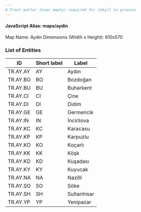 ```yaml
---
# Front matter (even empty) required for Jekyll to process
---
```


#### JavaScript Alias: maps/aydin

Map Name: Aydin
Dimensions (Width x Height): 610x570





### List of Entities

ID | Short label | Label
---|---|---|
TR.AY.AY | AY | Aydın
TR.AY.BO | BO | Bozdoğan
TR.AY.BU | BU | Buharkent
TR.AY.CI | CI | Çine
TR.AY.DI | DI | Didim
TR.AY.GE | GE | Germencik
TR.AY.IN | IN | İncirliova
TR.AY.KC | KC | Karacasu
TR.AY.KP | KP | Karpuzlu
TR.AY.KO | KO | Koçarlı
TR.AY.KK | KK | Köşk
TR.AY.KD | KD | Kuşadası
TR.AY.KY | KY | Kuyucak
TR.AY.NA | NA | Nazilli
TR.AY.SO | SO | Söke
TR.AY.SH | SH | Sultanhisar
TR.AY.YP | YP | Yenipazar